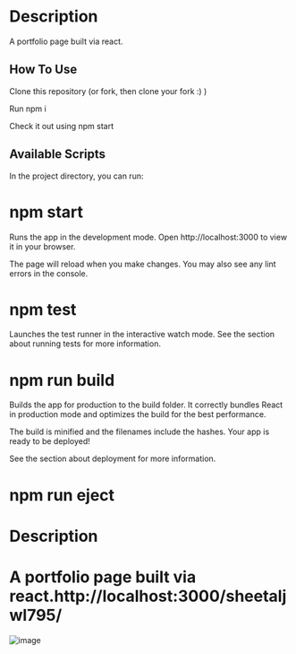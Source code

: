 # Description
A portfolio page built via react.

## How To Use
 Clone this repository (or fork, then clone your fork :) ) 
 
 Run npm i
 
 Check it out using npm start

## Available Scripts
In the project directory, you can run:

# npm start
Runs the app in the development mode.
Open http://localhost:3000 to view it in your browser.

The page will reload when you make changes.
You may also see any lint errors in the console.

# npm test
Launches the test runner in the interactive watch mode.
See the section about running tests for more information.

# npm run build
Builds the app for production to the build folder.
It correctly bundles React in production mode and optimizes the build for the best performance.

The build is minified and the filenames include the hashes.
Your app is ready to be deployed!

See the section about deployment for more information.

# npm run eject

# Description

# A portfolio page built via react.http://localhost:3000/sheetaljwl795/
![image](https://user-images.githubusercontent.com/107803903/204170866-83a66cea-ea4a-42d5-8d7c-4aad0590ceda.png)








